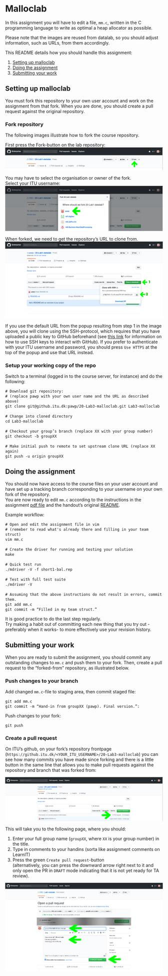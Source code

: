 # Malloclab

In this assignment you will have to edit a file, `mm.c`, written in the C
programming language to write as optimal a heap allocator as possible.

Please note that the images are reused from datalab, so you should adjust
information, such as URLs, from them accordingly.

This README details how you should handle this assignment:

1. [Setting up malloclab](#setting-up-malloclab)
2. [Doing the assignment](#doing-the-assignment)
3. [Submitting your work](#submitting-your-work)


## Setting up malloclab
You must fork this repository to your own user account and work on the
assignment from that fork. When you are done, you should create a pull request
against the original repository.


### Fork repository
The following images illustrate how to fork the course repository.

First press the Fork-button on the lab repository:
![Fork](./img/Fork.png)


You may have to select the organisation or owner of the fork.<br>
Select your ITU username:
![ChooseUser](./img/ChooseUser.png)


When forked, we need to get the repository’s URL to clone from.<br>
![GetCloneUrl](./img/GetCloneUrl.png)

If you use the default URL from the popup resulting from step 1 in the image
above, you will clone using the SSH-protocol, which requires that you have
uploaded a public key to GitHub beforehand (see
[this link](https://devconnected.com/how-to-setup-ssh-keys-on-github/)
for information on how to use SSH keys to interact with GitHub). If you prefer
to authenticate with your ITU username and password, you should press
`Use HTTPS` at the top of the popup and use that URL instead.

### Setup your working copy of the repo
Switch to a terminal (logged in to the course server, for instance) and do the
following:
```
# Download git repository:
# (replace pawp with your own user name and the URL as described above)
git clone git@github.itu.dk:pawp/20-Lab3-malloclab.git Lab3-malloclab

# Change into cloned directory
cd Lab3-malloclab

# Checkout your group’s branch (replace XX with your group number)
git checkout -b groupXX

# Make initial push to remote to set upstream clone URL (replace XX again)
git push -u origin groupXX
```


## Doing the assignment
You should now have access to the course files on your user account and have set
up a tracking branch corresponding to your username on your own fork of the
repository.<br>
You are now ready to edit `mm.c` according to the instructions in the
assignment [pdf file](./malloclab.pdf) and the handout’s original
[README](./README).

Example workflow:
```
# Open and edit the assignment file in vim
# (remeber to read what's already there and filling in your team struct)
vim mm.c

# Create the driver for running and testing your solution
make

# Quick test run
./mdriver -V -f short1-bal.rep

# Test with full test suite
./mdriver -V

# Assuming that the above instructions do not result in errors, commit them.
git add mm.c
git commit -m “Filled in my team struct.”
```    

It is good practice to do the last step regularly.<br>
Try making a habit out of committing each new thing that you try out -preferably
when it works- to more effectively use your revision history.


## Submitting your work
When you are ready to submit the assignment, you should commit any outstanding
changes to `mm.c` and push them to your fork. Then, create a pull request to
the “forked-from” repository, as illustrated below.


### Push changes to your branch
Add changed `mm.c`-file to staging area, then commit staged file:
```
git add mm.c
git commit -m “Hand-in from groupXX (pawp). Final version.”:
```

Push changes to your fork:
```
git push
```
   
### Create a pull request
On ITU’s github, on your fork’s repository frontpage
(`https://github.itu.dk/<YOUR_ITU_USERNAME>/20-Lab3-malloclab`) you can see how
many commits you have made since forking and there is a little button in the
same line that allows you to make pull requests against the repository and
branch that was forked from:

![New PR](./img/MakePullRequest.png)


This will take you to the following page, where you should:

1. Enter your full group name (`groupXX`, where `XX` is your group number) in the title.
2. Type in comments to your handins (sorta like assignment comments on LearnIT)
3. Press the green `Create pull request`-button<br>
   (alternatively, you can press the downward arrow right next to it and only
   open the PR in `DRAFT` mode indicating that it is not yet ready for TA
   review).


![Open PR](./img/OpenPullRequest.png)
